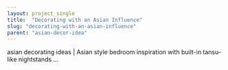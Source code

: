 ```yaml
---
layout: project_single
title:  "Decorating with an Asian Influence"
slug: "decorating-with-an-asian-influence"
parent: "asian-decor-idea"
---
```

asian decorating ideas | Asian style bedroom inspiration with built-in tansu-like nightstands ...